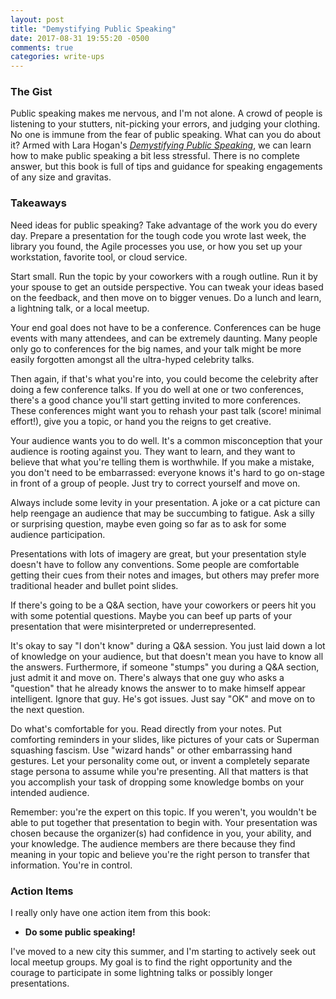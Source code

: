 ```yaml
---
layout: post
title: "Demystifying Public Speaking"
date: 2017-08-31 19:55:20 -0500
comments: true
categories: write-ups
---
```


### The Gist ###

Public speaking makes me nervous, and I'm not alone. A crowd of people is listening to your stutters, nit-picking your errors, and judging your clothing. No one is immune from the fear of public speaking. What can you do about it? Armed with Lara Hogan's _[Demystifying Public Speaking](https://abookapart.com/products/demystifying-public-speaking)_, we can learn how to make public speaking a bit less stressful. There is no complete answer, but this book is full of tips and guidance for speaking engagements of any size and gravitas.

### Takeaways ###

Need ideas for public speaking? Take advantage of the work you do every day. Prepare a presentation for the tough code you wrote last week, the library you found, the Agile processes you use, or how you set up your workstation, favorite tool, or cloud service.

Start small. Run the topic by your coworkers with a rough outline. Run it by your spouse to get an outside perspective. You can tweak your ideas based on the feedback, and then move on to bigger venues. Do a lunch and learn, a lightning talk, or a local meetup.

Your end goal does not have to be a conference. Conferences can be huge events with many attendees, and can be extremely daunting. Many people only go to conferences for the big names, and your talk might be more easily forgotten amongst all the ultra-hyped celebrity talks.

Then again, if that's what you're into, you could become the celebrity after doing a few conference talks. If you do well at one or two conferences, there's a good chance you'll start getting invited to more conferences. These conferences might want you to rehash your past talk (score! minimal effort!), give you a topic, or hand you the reigns to get creative.

Your audience wants you to do well. It's a common misconception that your audience is rooting against you. They want to learn, and they want to believe that what you're telling them is worthwhile. If you make a mistake, you don't need to be embarrassed: everyone knows it's hard to go on-stage in front of a group of people. Just try to correct yourself and move on.

Always include some levity in your presentation. A joke or a cat picture can help reengage an audience that may be succumbing to fatigue. Ask a silly or surprising question, maybe even going so far as to ask for some audience participation.

Presentations with lots of imagery are great, but your presentation style doesn't have to follow any conventions. Some people are comfortable getting their cues from their notes and images, but others may prefer more traditional header and bullet point slides.

If there's going to be a Q&A section, have your coworkers or peers hit you with some potential questions. Maybe you can beef up parts of your presentation that were misinterpreted or underrepresented.

It's okay to say "I don't know" during a Q&A session. You just laid down a lot of knowledge on your audience, but that doesn't mean you have to know all the answers. Furthermore, if someone "stumps" you during a Q&A section, just admit it and move on. There's always that one guy who asks a "question" that he already knows the answer to to make himself appear intelligent. Ignore that guy. He's got issues. Just say "OK" and move on to the next question.

Do what's comfortable for you. Read directly from your notes. Put comforting reminders in your slides, like pictures of your cats or Superman squashing fascism. Use "wizard hands" or other embarrassing hand gestures. Let your personality come out, or invent a completely separate stage persona to assume while you're presenting. All that matters is that you accomplish your task of dropping some knowledge bombs on your intended audience.

Remember: you're the expert on this topic. If you weren't, you wouldn't be able to put together that presentation to begin with. Your presentation was chosen because the organizer(s) had confidence in you, your ability, and your knowledge. The audience members are there because they find meaning in your topic and believe you're the right person to transfer that information. You're in control.

### Action Items ###

I really only have one action item from this book:

* __Do some public speaking!__

I've moved to a new city this summer, and I'm starting to actively seek out local meetup groups. My goal is to find the right opportunity and the courage to participate in some lightning talks or possibly longer presentations.

